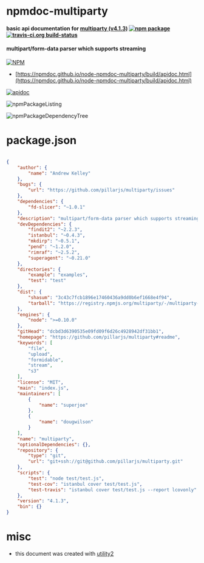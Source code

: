 # npmdoc-multiparty

#### basic api documentation for  [multiparty (v4.1.3)](https://github.com/pillarjs/multiparty#readme)  [![npm package](https://img.shields.io/npm/v/npmdoc-multiparty.svg?style=flat-square)](https://www.npmjs.org/package/npmdoc-multiparty) [![travis-ci.org build-status](https://api.travis-ci.org/npmdoc/node-npmdoc-multiparty.svg)](https://travis-ci.org/npmdoc/node-npmdoc-multiparty)

#### multipart/form-data parser which supports streaming

[![NPM](https://nodei.co/npm/multiparty.png?downloads=true&downloadRank=true&stars=true)](https://www.npmjs.com/package/multiparty)

- [https://npmdoc.github.io/node-npmdoc-multiparty/build/apidoc.html](https://npmdoc.github.io/node-npmdoc-multiparty/build/apidoc.html)

[![apidoc](https://npmdoc.github.io/node-npmdoc-multiparty/build/screenCapture.buildCi.browser.%252Ftmp%252Fbuild%252Fapidoc.html.png)](https://npmdoc.github.io/node-npmdoc-multiparty/build/apidoc.html)

![npmPackageListing](https://npmdoc.github.io/node-npmdoc-multiparty/build/screenCapture.npmPackageListing.svg)

![npmPackageDependencyTree](https://npmdoc.github.io/node-npmdoc-multiparty/build/screenCapture.npmPackageDependencyTree.svg)



# package.json

```json

{
    "author": {
        "name": "Andrew Kelley"
    },
    "bugs": {
        "url": "https://github.com/pillarjs/multiparty/issues"
    },
    "dependencies": {
        "fd-slicer": "~1.0.1"
    },
    "description": "multipart/form-data parser which supports streaming",
    "devDependencies": {
        "findit2": "~2.2.3",
        "istanbul": "~0.4.3",
        "mkdirp": "~0.5.1",
        "pend": "~1.2.0",
        "rimraf": "~2.5.2",
        "superagent": "~0.21.0"
    },
    "directories": {
        "example": "examples",
        "test": "test"
    },
    "dist": {
        "shasum": "3c43c7fcb1896e17460436a9dd0b6ef1668e4f94",
        "tarball": "https://registry.npmjs.org/multiparty/-/multiparty-4.1.3.tgz"
    },
    "engines": {
        "node": ">=0.10.0"
    },
    "gitHead": "dcbd3d6390535e09fd09f6d26c4928942df31bb1",
    "homepage": "https://github.com/pillarjs/multiparty#readme",
    "keywords": [
        "file",
        "upload",
        "formidable",
        "stream",
        "s3"
    ],
    "license": "MIT",
    "main": "index.js",
    "maintainers": [
        {
            "name": "superjoe"
        },
        {
            "name": "dougwilson"
        }
    ],
    "name": "multiparty",
    "optionalDependencies": {},
    "repository": {
        "type": "git",
        "url": "git+ssh://git@github.com/pillarjs/multiparty.git"
    },
    "scripts": {
        "test": "node test/test.js",
        "test-cov": "istanbul cover test/test.js",
        "test-travis": "istanbul cover test/test.js --report lcovonly"
    },
    "version": "4.1.3",
    "bin": {}
}
```



# misc
- this document was created with [utility2](https://github.com/kaizhu256/node-utility2)
